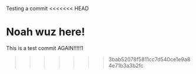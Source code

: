 Testing a commit
<<<<<<< HEAD

Noah wuz here!
=======
This is a test commit AGAIN!!!!!1
>>>>>>> 3bab52078f5811cc7d540ce1e9a84e71b3a3b2fc
